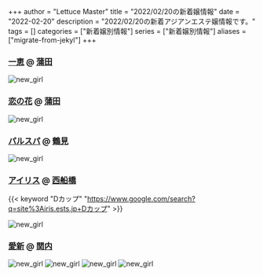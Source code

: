 +++
author = "Lettuce Master"
title = "2022/02/20の新着嬢情報"
date = "2022-02-20"
description = "2022/02/20の新着アジアンエステ嬢情報です。"
tags = []
categories = ["新着嬢別情報"]
series = ["新着嬢別情報"]
aliases = ["migrate-from-jekyl"]
+++
### [一恵](http://kazue.me-es.com/) @ [蒲田](/post/kamata)


![new_girl](https://i.imgur.com/kHtyeQX.jpeg)
### [恋の花](http://iyashimori.info/) @ [蒲田](/post/kamata)


![new_girl](https://i.imgur.com/7k2CMxL.jpeg)
### [パルスパ](https://www.pal-spa.com/) @ [鶴見](/post/tsurumi)


![new_girl](https://www.pal-spa.com/img/girl/list/sface497ecc114248a53166230a5dbf0f8dfb47.jpg)
### [アイリス](https://iris.ests.jp/) @ [西船橋](/post/nishifunabashi)
{{< keyword "Dカップ" "https://www.google.com/search?q=site%3Airis.ests.jp+Dカップ" >}} 

![new_girl](https://iris.ests.jp/photos/sites/58/2022/02/2022021914094854.jpeg_302X450.jpeg)
### [愛新](http://www.aisin.work/) @ [関内](/post/kannai)


![new_girl](https://i.imgur.com/wpv8kwj.jpeg)
![new_girl](https://i.imgur.com/STPeUE1.jpeg)
![new_girl](https://i.imgur.com/w8FvOEz.jpeg)
![new_girl](https://i.imgur.com/sUc0hPV.jpeg)

